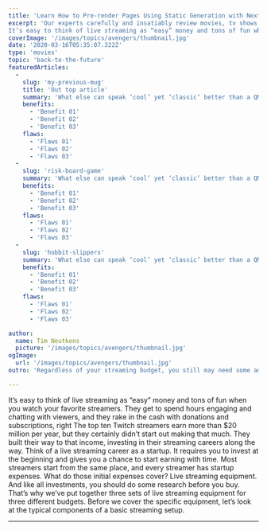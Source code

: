 ```yaml
---
title: 'Learn How to Pre-render Pages Using Static Generation with Next.js'
excerpt: 'Our experts carefully and insatiably review movies, tv shows and video games related products from the web.
It’s easy to think of live streaming as “easy” money and tons of fun when you watch your favorite streamers. It’s easy to think of live streaming as “easy” money and tons of fun when you watch your favorite streamers.'
coverImage: '/images/topics/avengers/thumbnail.jpg'
date: '2020-03-16T05:35:07.322Z'
type: 'movies'
topic: 'back-to-the-future'
featuredArticles:
  - 
    slug: 'my-previous-mug'
    title: 'Out top article'
    summary: 'What else can speak ‘cool’ yet ‘classic’ better than a QMX Back to the Future themed hoverboard replica model? It’s not a toy, it’s a high-class and ultra-cool gadget that would make you stand out in a crowd anywhere and everywhere! '
    benefits:
      - 'Benefit 01'
      - 'Benefit 02'
      - 'Benefit 03'
    flaws:
      - 'Flaws 01'
      - 'Flaws 02'
      - 'Flaws 03'
  -
    slug: 'risk-board-game'
    summary: 'What else can speak ‘cool’ yet ‘classic’ better than a QMX Back to the Future themed hoverboard replica model? It’s not a toy, it’s a high-class and ultra-cool gadget that would make you stand out in a crowd anywhere and everywhere! '
    benefits:
      - 'Benefit 01'
      - 'Benefit 02'
      - 'Benefit 03'
    flaws:
      - 'Flaws 01'
      - 'Flaws 02'
      - 'Flaws 03'
  -
    slug: 'hobbit-slippers'
    summary: 'What else can speak ‘cool’ yet ‘classic’ better than a QMX Back to the Future themed hoverboard replica model? It’s not a toy, it’s a high-class and ultra-cool gadget that would make you stand out in a crowd anywhere and everywhere! '
    benefits:
      - 'Benefit 01'
      - 'Benefit 02'
      - 'Benefit 03'
    flaws:
      - 'Flaws 01'
      - 'Flaws 02'
      - 'Flaws 03'

author:
  name: Tim Neutkens
  picture: '/images/topics/avengers/thumbnail.jpg'
ogImage:
  url: '/images/topics/avengers/thumbnail.jpg'
outro: 'Regardless of your streaming budget, you still may need some additional streaming equipment. Such equipment includes a tripod for your video camera and an arm for your microphone, all sorts of cables to connect audio and video sources, light stands and LED rings to further improve your video quality, a green screen (chroma key) to change your backgrounds, and many more.'

---
```


It’s easy to think of live streaming as “easy” money and tons of fun when you watch your favorite streamers. They get to spend hours engaging and chatting with viewers, and they rake in the cash with donations and subscriptions, right The top ten Twitch streamers earn more than $20 million per year, but they certainly didn’t start out making that much. They built their way to that income, investing in their streaming careers along the way. Think of a live streaming career as a startup. It requires you to invest at the beginning and gives you a chance to start earning with time. Most streamers start from the same place, and every streamer has startup expenses. What do those initial expenses cover? Live streaming equipment. And like all investments, you should do some research before you buy. That’s why we’ve put together three sets of live streaming equipment for three different budgets. Before we cover the specific equipment, let’s look at the typical components of a basic streaming setup.


----